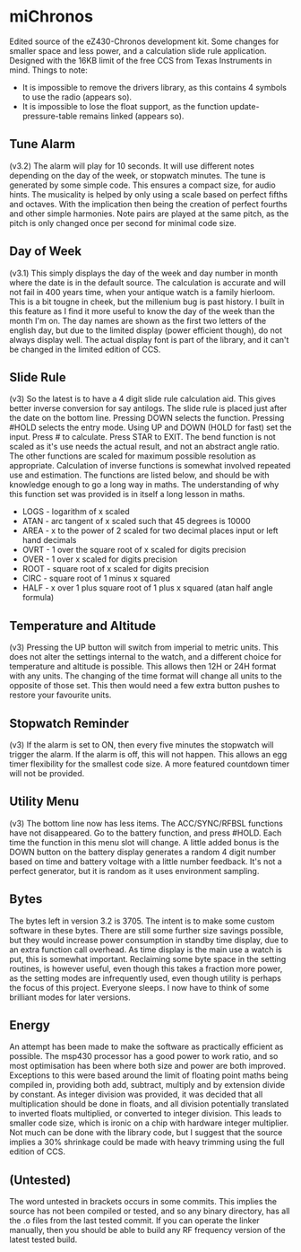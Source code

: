 miChronos
=========
Edited source of the eZ430-Chronos development kit. Some changes for smaller space and less power, and a calculation slide rule application. Designed with the 16KB limit of the free CCS from Texas Instruments in mind. Things to note:
  * It is impossible to remove the drivers library, as this contains 4 symbols to use the radio (appears so).
  * It is impossible to lose the float support, as the function update-pressure-table remains linked (appears so).

Tune Alarm
----------
(v3.2) The alarm will play for 10 seconds. It will use different notes depending on the day of the week, or stopwatch minutes. The tune is generated by some simple code. This ensures a compact size, for audio hints. The musicality is helped by only using a scale based on perfect fifths and octaves. With the implication then being the creation of perfect fourths and other simple harmonies. Note pairs are played at the same pitch, as the pitch is only changed once per second for minimal code size.

Day of Week
-----------
(v3.1) This simply displays the day of the week and day number in month where the date is in the default source. The calculation is accurate and will not fail in 400 years time, when your antique watch is a family hierloom. This is a bit tougne in cheek, but the millenium bug is past history. I built in this feature as I find it more useful to know the day of the week than the month I'm on. The day names are shown as the first two letters of the english day, but due to the limited display (power efficient though), do not always display well. The actual display font is part of the library, and it can't be changed in the limited edition of CCS.

Slide Rule
----------
(v3) So the latest is to have a 4 digit slide rule calculation aid. This gives better inverse conversion for say antilogs.
The slide rule is placed just after the date on the bottom line. Pressing DOWN selects the function. Pressing #HOLD selects the entry mode. Using UP and DOWN (HOLD for fast) set the input. Press # to calculate. Press STAR to EXIT. The bend function is not scaled as it's use needs the actual result, and not an abstract angle ratio. The other functions are scaled for maximum possible resolution as appropriate. Calculation of inverse functions is somewhat involved repeated use and estimation. The functions are listed below, and should be with knowledge enough to go a long way in maths. The understanding of why this function set was provided is in itself a long lesson in maths.
  * LOGS - logarithm of x scaled
  * ATAN - arc tangent of x scaled such that 45 degrees is 10000
  * AREA - x to the power of 2 scaled for two decimal places input or left hand decimals
  * OVRT - 1 over the square root of x scaled for digits precision
  * OVER - 1 over x scaled for digits precision
  * ROOT - square root of x scaled for digits precision
  * CIRC - square root of 1 minus x squared
  * HALF - x over 1 plus square root of 1 plus x squared (atan half angle formula)

Temperature and Altitude
------------------------
(v3) Pressing the UP button will switch from imperial to metric units. This does not alter the settings internal to the watch, and a different choice for temperature and altitude is possible. This allows then 12H or 24H format with any units. The changing of the time format will change all units to the opposite of those set. This then would need a few extra button pushes to restore your favourite units.

Stopwatch Reminder
------------------
(v3) If the alarm is set to ON, then every five minutes the stopwatch will trigger the alarm. If the alarm is off, this will not happen. This allows an egg timer flexibility for the smallest code size. A more featured countdown timer will not be provided.

Utility Menu
------------
(v3) The bottom line now has less items. The ACC/SYNC/RFBSL functions have not disappeared. Go to the battery function, and press #HOLD. Each time the function in this menu slot will change. A little added bonus is the DOWN button on the battery display generates a random 4 digit number based on time and battery voltage with a little number feedback. It's not a perfect generator, but it is random as it uses environment sampling.

Bytes
-----
The bytes left in version 3.2 is 3705. The intent is to make some custom software in these bytes. There are still some further size savings possible, but they would increase power consumption in standby time display, due to an extra function call overhead. As time display is the main use a watch is put, this is somewhat important. Reclaiming some byte space in the setting routines, is however useful, even though this takes a fraction more power, as the setting modes are infrequently used, even though utility is perhaps the focus of this project. Everyone sleeps. I now have to think of some brilliant modes for later versions.

Energy
------
An attempt has been made to make the software as practically efficient as possible. The msp430 processor has a good power to work ratio, and so most optimisation has been where both size and power are both improved. Exceptions to this were based around the limit of floating point maths being compiled in, providing both add, subtract, multiply and by extension divide by constant. As integer division was provided, it was decided that all multiplication should be done in floats, and all division potentially translated to inverted floats multiplied, or converted to integer division. This leads to smaller code size, which is ironic on a chip with hardware integer multiplier. Not much can be done with the library code, but I suggest that the source implies a 30% shrinkage could be made with heavy trimming using the full edition of CCS.

(Untested)
----------
The word untested in brackets occurs in some commits. This implies the source has not been compiled or tested, and so any binary directory, has all the .o files from the last tested commit. If you can operate the linker manually, then you should be able to build any RF frequency version of the latest tested build.
